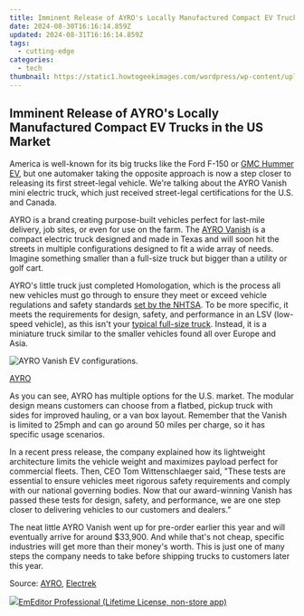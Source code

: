 ```yaml
---
title: Imminent Release of AYRO's Locally Manufactured Compact EV Trucks in the US Market
date: 2024-08-30T16:16:14.859Z
updated: 2024-08-31T16:16:14.859Z
tags:
  - cutting-edge
categories:
  - tech
thumbnail: https://static1.howtogeekimages.com/wordpress/wp-content/uploads/2023/08/ayro-vanish-street.jpg
---
```


## Imminent Release of AYRO's Locally Manufactured Compact EV Trucks in the US Market

America is well-known for its big trucks like the Ford F-150 or [GMC Hummer EV](https://fox-http.techidaily.com/new-2024-approved-a-guide-to-infusing-movement-into-images-in-illustrator/), but one automaker taking the opposite approach is now a step closer to releasing its first street-legal vehicle. We're talking about the AYRO Vanish mini electric truck, which just received street-legal certifications for the U.S. and Canada.

 AYRO is a brand creating purpose-built vehicles perfect for last-mile delivery, job sites, or even for use on the farm. The [AYRO Vanish](https://www.ayro.com/vanish/) is a compact electric truck designed and made in Texas and will soon hit the streets in multiple configurations designed to fit a wide array of needs. Imagine something smaller than a full-size truck but bigger than a utility or golf cart.

 AYRO's little truck just completed Homologation, which is the process all new vehicles must go through to ensure they meet or exceed vehicle regulations and safety standards [set by the NHTSA](https://www.nhtsa.gov/importing-vehicle/importation-and-certification-faqs). To be more specific, it meets the requirements for design, safety, and performance in an LSV (low-speed vehicle), as this isn't your [typical full-size truck](https://win11.techidaily.com/decoding-and-solving-the-failure-errors-in-discord-installation/). Instead, it is a miniature truck similar to the smaller vehicles found all over Europe and Asia.

![AYRO Vanish EV configurations.](https://static1.howtogeekimages.com/wordpress/wp-content/uploads/2023/08/vanish-options.jpg) 

[AYRO](https://www.ayro.com/vanish/)

 As you can see, AYRO has multiple options for the U.S. market. The modular design means customers can choose from a flatbed, pickup truck with sides for improved hauling, or a van box layout. Remember that the Vanish is limited to 25mph and can go around 50 miles per charge, so it has specific usage scenarios.

 In a recent press release, the company explained how its lightweight architecture limits the vehicle weight and maximizes payload perfect for commercial fleets. Then, CEO Tom Wittenschlaeger said, "These tests are essential to ensure vehicles meet rigorous safety requirements and comply with our national governing bodies. Now that our award-winning Vanish has passed these tests for design, safety, and performance, we are one step closer to delivering vehicles to our customers and dealers."

 The neat little AYRO Vanish went up for pre-order earlier this year and will eventually arrive for around $33,900\. And while that's not cheap, specific industries will get more than their money's worth. This is just one of many steps the company needs to take before shipping trucks to customers later this year.

 Source: [AYRO](https://www.accesswire.com/775834/AYRO-Successfully-Meets-Homologation-Requirements-for-the-Design-Safety-and-Performance-of-The-Vanish), [Electrek](https://electrek.co/2023/08/23/ayro-vanish-electric-mini-truck-receives-street-legal-certification/)

<ins class="adsbygoogle"
     style="display:block"
     data-ad-format="autorelaxed"
     data-ad-client="ca-pub-7571918770474297"
     data-ad-slot="1223367746"></ins>



<ins class="adsbygoogle"
     style="display:block"
     data-ad-client="ca-pub-7571918770474297"
     data-ad-slot="8358498916"
     data-ad-format="auto"
     data-full-width-responsive="true"></ins>



<!-- affiliate ads begin -->
<a href="https://shop.emeditor.com/order/checkout.php?PRODS=4631722&QTY=1&AFFILIATE=108875&CART=1"><img src="https://www.emeditor.com/wp-content/uploads/2023/05/frontpage2-2048x588.webp" border="0">EmEditor Professional (Lifetime License, non-store app)</a>
<!-- affiliate ads end -->